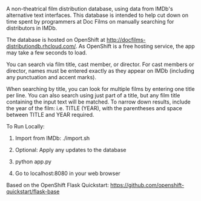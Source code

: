 A non-theatrical film distribution database, using data from IMDb's alternative text interfaces. This database is intended to help cut down on time spent by programmers at Doc Films on manually searching for distributors in IMDb. 

The database is hosted on OpenShift at http://docfilms-distributiondb.rhcloud.com/. As OpenShift is a free hosting service, the app may take a few seconds to load. 

You can search via film title, cast member, or director. For cast members or director, names must be entered exactly as they appear on IMDb (including any punctuation and accent marks).

When searching by title, you can look for multiple films by entering one title per line. You can also search using just part of a title, but any film title containing the input text will be matched. To narrow down results, include the year of the film: i.e. TITLE (YEAR), with the parentheses and space between TITLE and YEAR required.

To Run Locally:

1. Import from IMDb: ./import.sh

2. Optional: Apply any updates to the database

3. python app.py

4. Go to localhost:8080 in your web browser

Based on the OpenShift Flask Quickstart: https://github.com/openshift-quickstart/flask-base
